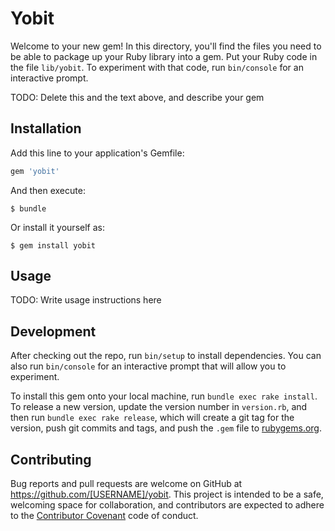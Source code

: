 # Yobit

Welcome to your new gem! In this directory, you'll find the files you need to be able to package up your Ruby library into a gem. Put your Ruby code in the file `lib/yobit`. To experiment with that code, run `bin/console` for an interactive prompt.

TODO: Delete this and the text above, and describe your gem

## Installation

Add this line to your application's Gemfile:

```ruby
gem 'yobit'
```

And then execute:

    $ bundle

Or install it yourself as:

    $ gem install yobit

## Usage

TODO: Write usage instructions here

## Development

After checking out the repo, run `bin/setup` to install dependencies. You can also run `bin/console` for an interactive prompt that will allow you to experiment.

To install this gem onto your local machine, run `bundle exec rake install`. To release a new version, update the version number in `version.rb`, and then run `bundle exec rake release`, which will create a git tag for the version, push git commits and tags, and push the `.gem` file to [rubygems.org](https://rubygems.org).

## Contributing

Bug reports and pull requests are welcome on GitHub at https://github.com/[USERNAME]/yobit. This project is intended to be a safe, welcoming space for collaboration, and contributors are expected to adhere to the [Contributor Covenant](http://contributor-covenant.org) code of conduct.

